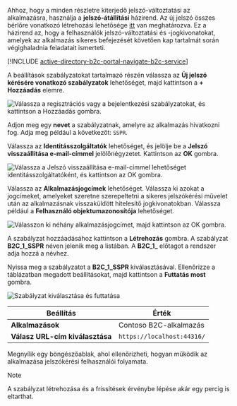 Ahhoz, hogy a minden részletre kiterjedő jelszó-változtatási az alkalmazásra, használja a **jelszó-átállítási** házirend. Az új jelszó összes bérlőre vonatkozó létrehozási lehetősége [itt](../articles/active-directory-b2c/active-directory-b2c-reference-sspr.md) van meghatározva. Ez a házirend az, hogy a felhasználók jelszó-változtatási és -jogkivonatokat, amelyek az alkalmazás sikeres befejezését követően kap tartalmát során végighaladnia feladatait ismerteti.

[!INCLUDE [active-directory-b2c-portal-navigate-b2c-service](active-directory-b2c-portal-navigate-b2c-service.md)]

A beállítások szabályzatokat tartalmazó részén válassza az **Új jelszó kérésére vonatkozó szabályzatok** lehetőséget, majd kattintson a **+ Hozzáadás** elemre.

![Válassza a regisztrációs vagy a bejelentkezési szabályzatokat, és kattintson a Hozzáadás gombra.](media/active-directory-b2c-create-password-reset-policy/add-b2c-password-reset-policy.png)

Adjon meg egy **nevet** a szabályzatnak, amelyre az alkalmazás hivatkozni fog. Adja meg például a következőt: `SSPR`.

Válassza az **Identitásszolgáltatók** lehetőséget, és jelölje be a **Jelszó visszaállítása e-mail-címmel** jelölőnégyzetet. Kattintson az **OK** gombra.

![Válassza a Jelszó visszaállítása e-mail-címmel lehetőséget identitásszolgáltatóként, és kattintson az OK gombra.](media/active-directory-b2c-create-password-reset-policy/add-b2c-password-reset-identity-providers.png)

Válassza az **Alkalmazásjogcímek** lehetőséget. Válassza ki azokat a jogcímeket, amelyeket szeretne szerepeltetni a sikeres jelszókérési művelet után az alkalmazásnak visszaküldött hitelesítő jogkivonatokban. Válassza például a **Felhasználó objektumazonosítója** lehetőséget.

![Válasszon ki néhány alkalmazásjogcímet, majd kattintson az OK gombra.](media/active-directory-b2c-create-password-reset-policy/add-b2c-password-reset-application-claims.png)

A szabályzat hozzáadásához kattintson a **Létrehozás** gombra. A szabályzat **B2C_1_SSPR** néven jelenik meg a listában. A **B2C_1_** előtagot a rendszer adja hozzá a névhez.

Nyissa meg a szabályzatot a **B2C_1_SSPR** kiválasztásával. Ellenőrizze a táblázatban megadott beállításokat, majd kattintson a **Futtatás most** gombra.

![Szabályzat kiválasztása és futtatása](media/active-directory-b2c-create-password-reset-policy/run-b2c-password-reset-policy.png)

| Beállítás      | Érték  |
| ------------ | ------ |
| **Alkalmazások** | Contoso B2C-alkalmazás |
| **Válasz URL-cím kiválasztása** | `https://localhost:44316/` |

Megnyílik egy böngészőablak, ahol ellenőrizheti, hogyan működik az alkalmazása jelszókérési felhasználói folyamata.

> [!NOTE]
> A szabályzat létrehozása és a frissítések érvénybe lépése akár egy percig is eltarthat.
>
